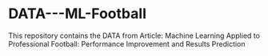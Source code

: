 # DATA---ML-Football
This repository contains the DATA from Article: Machine Learning Applied to Professional Football: Performance Improvement and Results Prediction
